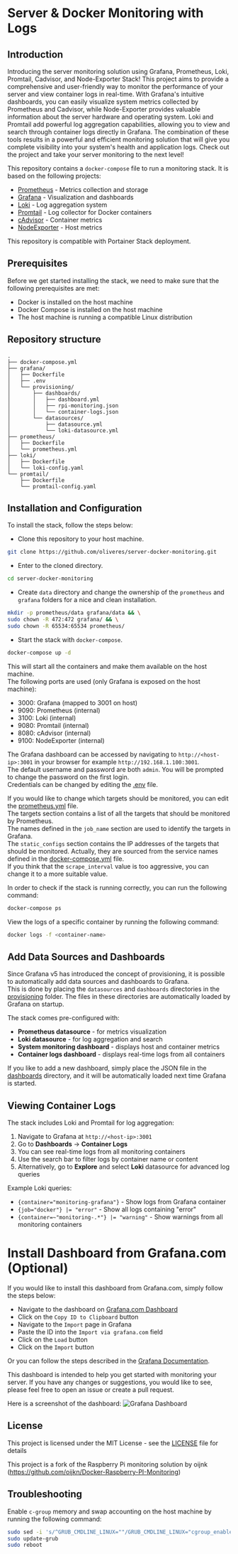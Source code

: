 # Server & Docker Monitoring with Logs

## Introduction

Introducing the server monitoring solution using Grafana, Prometheus, Loki, Promtail, Cadvisor, and Node-Exporter Stack! This project aims to provide a comprehensive and user-friendly way to monitor the performance of your server and view container logs in real-time. With Grafana's intuitive dashboards, you can easily visualize system metrics collected by Prometheus and Cadvisor, while Node-Exporter provides valuable information about the server hardware and operating system. Loki and Promtail add powerful log aggregation capabilities, allowing you to view and search through container logs directly in Grafana. The combination of these tools results in a powerful and efficient monitoring solution that will give you complete visibility into your system's health and application logs. Check out the project and take your server monitoring to the next level!

This repository contains a `docker-compose` file to run a monitoring stack. It is based on the following projects:
- [Prometheus](https://prometheus.io/) - Metrics collection and storage
- [Grafana](http://grafana.org/) - Visualization and dashboards
- [Loki](https://grafana.com/oss/loki/) - Log aggregation system
- [Promtail](https://grafana.com/docs/loki/latest/clients/promtail/) - Log collector for Docker containers
- [cAdvisor](https://github.com/google/cadvisor) - Container metrics
- [NodeExporter](https://github.com/prometheus/node_exporter) - Host metrics

This repository is compatible with Portainer Stack deployment.

## Prerequisites

Before we get started installing the stack, we need to make sure that the following prerequisites are met:
- Docker is installed on the host machine
- Docker Compose is installed on the host machine
- The host machine is running a compatible Linux distribution

## Repository structure

```
.
├── docker-compose.yml
├── grafana/
│   ├── Dockerfile
│   ├── .env
│   └── provisioning/
│       ├── dashboards/
│       │   ├── dashboard.yml
│       │   ├── rpi-monitoring.json
│       │   └── container-logs.json
│       └── datasources/
│           ├── datasource.yml
│           └── loki-datasource.yml
├── prometheus/
│   ├── Dockerfile
│   └── prometheus.yml
├── loki/
│   ├── Dockerfile
│   └── loki-config.yaml
└── promtail/
    ├── Dockerfile
    └── promtail-config.yaml
```

## Installation and Configuration

To install the stack, follow the steps below:

- Clone this repository to your host machine.
```bash
git clone https://github.com/oliveres/server-docker-monitoring.git
```

- Enter to the cloned directory.
```bash
cd server-docker-monitoring
```

 - Create `data` directory and change the ownership of the `prometheus` and `grafana` folders for a nice and clean installation.
```bash
mkdir -p prometheus/data grafana/data && \
sudo chown -R 472:472 grafana/ && \
sudo chown -R 65534:65534 prometheus/
```

 - Start the stack with `docker-compose`.
```bash
docker-compose up -d
```

This will start all the containers and make them available on the host machine.
<br/>The following ports are used (only Grafana is exposed on the host machine):
- 3000: Grafana (mapped to 3001 on host)
- 9090: Prometheus (internal)
- 3100: Loki (internal)
- 9080: Promtail (internal)
- 8080: cAdvisor (internal)
- 9100: NodeExporter (internal)

The Grafana dashboard can be accessed by navigating to `http://<host-ip>:3001` in your browser for example `http://192.168.1.100:3001`.
<br/>The default username and password are both `admin`. You will be prompted to change the password on the first login.
<br/>Credentials can be changed by editing the [.env](grafana/.env) file.

If you would like to change which targets should be monitored, you can edit the [prometheus.yml](prometheus/prometheus.yml) file.
<br/>The targets section contains a list of all the targets that should be monitored by Prometheus.
<br/>The names defined in the `job_name` section are used to identify the targets in Grafana.
<br/>The `static_configs` section contains the IP addresses of the targets that should be monitored. Actually, they are sourced from the service names defined in the [docker-compose.yml](docker-compose.yml) file.
<br/>If you think that the `scrape_interval` value is too aggressive, you can change it to a more suitable value.

In order to check if the stack is running correctly, you can run the following command:
```bash
docker-compose ps
```

View the logs of a specific container by running the following command:
```bash
docker logs -f <container-name>
```

## Add Data Sources and Dashboards

Since Grafana v5 has introduced the concept of provisioning, it is possible to automatically add data sources and dashboards to Grafana.
<br/>This is done by placing the `datasources` and `dashboards` directories in the [provisioning](grafana/provisioning) folder. The files in these directories are automatically loaded by Grafana on startup.

The stack comes pre-configured with:
- **Prometheus datasource** - for metrics visualization
- **Loki datasource** - for log aggregation and search
- **System monitoring dashboard** - displays host and container metrics
- **Container logs dashboard** - displays real-time logs from all containers

If you like to add a new dashboard, simply place the JSON file in the [dashboards](grafana/provisioning/dashboards) directory, and it will be automatically loaded next time Grafana is started.

## Viewing Container Logs

The stack includes Loki and Promtail for log aggregation:

1. Navigate to Grafana at `http://<host-ip>:3001`
2. Go to **Dashboards** → **Container Logs**
3. You can see real-time logs from all monitoring containers
4. Use the search bar to filter logs by container name or content
5. Alternatively, go to **Explore** and select **Loki** datasource for advanced log queries

Example Loki queries:
- `{container="monitoring-grafana"}` - Show logs from Grafana container
- `{job="docker"} |= "error"` - Show all logs containing "error"
- `{container=~"monitoring-.*"} |= "warning"` - Show warnings from all monitoring containers

# Install Dashboard from Grafana.com (Optional)

If you would like to install this dashboard from Grafana.com, simply follow the steps below:
- Navigate to the dashboard on [Grafana.com Dashboard](https://grafana.com/grafana/dashboards/15120-raspberry-pi-docker-monitoring/)
- Click on the `Copy ID to Clipboard` button
- Navigate to the `Import` page in Grafana
- Paste the ID into the `Import via grafana.com` field
- Click on the `Load` button
- Click on the `Import` button

Or you can follow the steps described in the [Grafana Documentation](https://grafana.com/docs/grafana/latest/dashboards/manage-dashboards/#import-a-dashboard).

This dashboard is intended to help you get started with monitoring your server. If you have any changes or suggestions, you would like to see, please feel free to open an issue or create a pull request.

Here is a screenshot of the dashboard:
![Grafana Dashboard](grafana/screenshots/dashboard.png)

## License

This project is licensed under the MIT License - see the [LICENSE](LICENSE) file for details

This project is a fork of the Raspberry Pi monitoring solution by oijnk (https://github.com/oijkn/Docker-Raspberry-PI-Monitoring)

## Troubleshooting

Enable `c-group` memory and swap accounting on the host machine by running the following command:
```bash
sudo sed -i 's/^GRUB_CMDLINE_LINUX=""/GRUB_CMDLINE_LINUX="cgroup_enable=cpuset cgroup_enable=memory cgroup_memory=1 swapaccount=1"/' /etc/default/grub
sudo update-grub
sudo reboot
```
